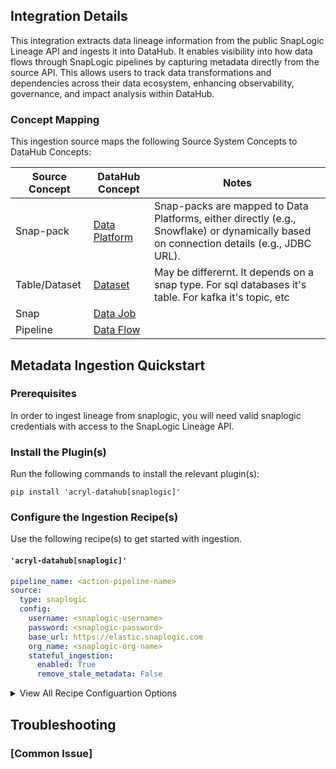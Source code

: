 ## Integration Details

<!-- Plain-language description of what this integration is meant to do.  -->
<!-- Include details about where metadata is extracted from (ie. logs, source API, manifest, etc.)   -->

This integration extracts data lineage information from the public SnapLogic Lineage API and ingests it into DataHub. It enables visibility into how data flows through SnapLogic pipelines by capturing metadata directly from the source API. This allows users to track data transformations and dependencies across their data ecosystem, enhancing observability, governance, and impact analysis within DataHub.

### Concept Mapping

<!-- This should be a manual mapping of concepts from the source to the DataHub Metadata Model -->
<!-- Authors should provide as much context as possible about how this mapping was generated, including assumptions made, known shortcuts, & any other caveats -->

This ingestion source maps the following Source System Concepts to DataHub Concepts:

<!-- Remove all unnecessary/irrevant DataHub Concepts -->

| Source Concept | DataHub Concept                                                    | Notes                                                                                                                                   |
| -------------- | ------------------------------------------------------------------ | --------------------------------------------------------------------------------------------------------------------------------------- |
| Snap-pack      | [Data Platform](docs/generated/metamodel/entities/dataPlatform.md) | Snap-packs are mapped to Data Platforms, either directly (e.g., Snowflake) or dynamically based on connection details (e.g., JDBC URL). |
| Table/Dataset  | [Dataset](docs/generated/metamodel/entities/dataset.md)            | May be differernt. It depends on a snap type. For sql databases it's table. For kafka it's topic, etc                                   |
| Snap           | [Data Job](docs/generated/metamodel/entities/dataJob.md)           |                                                                                                                                         |
| Pipeline       | [Data Flow](docs/generated/metamodel/entities/dataFlow.md)         |                                                                                                                                         |

## Metadata Ingestion Quickstart

### Prerequisites

In order to ingest lineage from snaplogic, you will need valid snaplogic credentials with access to the SnapLogic Lineage API.

### Install the Plugin(s)

Run the following commands to install the relevant plugin(s):

`pip install 'acryl-datahub[snaplogic]'`

### Configure the Ingestion Recipe(s)

Use the following recipe(s) to get started with ingestion.

#### `'acryl-datahub[snaplogic]'`

```yml
pipeline_name: <action-pipeline-name>
source:
  type: snaplogic
  config:
    username: <snaplogic-username>
    password: <snaplogic-password>
    base_url: https://elastic.snaplogic.com
    org_name: <snaplogic-org-name>
    stateful_ingestion:
      enabled: True
      remove_stale_metadata: False
```

<details>
  <summary>View All Recipe Configuartion Options</summary>

| Field                           | Required |            Default            | Description                                                                                                                |
| ------------------------------- | :------: | :---------------------------: | -------------------------------------------------------------------------------------------------------------------------- |
| `username`                      |    ✅    |                               | SnapLogic account login                                                                                                    |
| `password`                      |    ✅    |                               | SnapLogic account password.                                                                                                |
| `base_url`                      |    ✅    | https://elastic.snaplogic.com | Snaplogic url                                                                                                              |
| `org_name`                      |    ✅    |                               | Organisation name in snaplogic platform                                                                                    |
| `create_non_snaplogic_datasets` |    ✅    |             False             | If set to `True`, the DataHub connector will automatically create non-SnapLogic datasets in DataHub when they are missing. |
| `namespace_mapping`             |    ❌    |                               | Namespace mapping. Used to map namespaces to platform instances                                                            |
| `case_insensitive_namespaces`   |    ❌    |                               | List of case insensitive namespaces                                                                                        |

</details>

## Troubleshooting

### [Common Issue]
